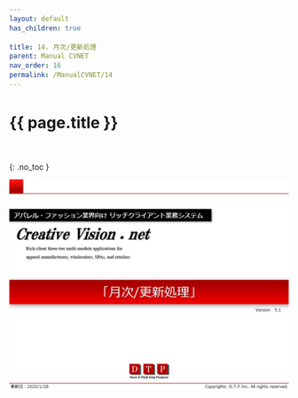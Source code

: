 ```yaml
---
layout: default
has_children: true

title: 14. 月次/更新処理
parent: Manual CVNET
nav_order: 16
permalink: /ManualCVNET/14
---
```


# {{ page.title }}　<br/><br/>

{: .no_toc }


<a href="/img/GetsujiKoushinSyori/G1.PNG" target="_blank">
<img src="/img/GetsujiKoushinSyori/G1.PNG" alt="login image"></a>